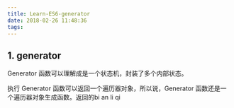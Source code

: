 ```yaml
---
title: Learn-ES6-generator
date: 2018-02-26 11:48:36
tags:
---
```

## 1. generator

Generator 函数可以理解成是一个状态机，封装了多个内部状态。

执行 Generator 函数可以返回一个遍历器对象，所以说，Generator 函数还是一个遍历器对象生成函数。返回的bi an li qi